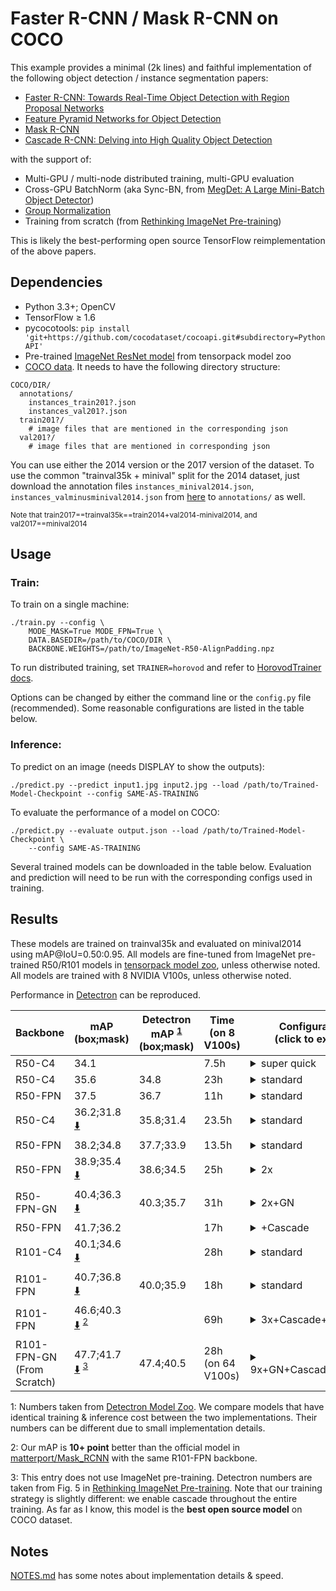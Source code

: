 # Faster R-CNN / Mask R-CNN on COCO
This example provides a minimal (2k lines) and faithful implementation of the
following object detection / instance segmentation papers:

+ [Faster R-CNN: Towards Real-Time Object Detection with Region Proposal Networks](https://arxiv.org/abs/1506.01497)
+ [Feature Pyramid Networks for Object Detection](https://arxiv.org/abs/1612.03144)
+ [Mask R-CNN](https://arxiv.org/abs/1703.06870)
+ [Cascade R-CNN: Delving into High Quality Object Detection](https://arxiv.org/abs/1712.00726)

with the support of:
+ Multi-GPU / multi-node distributed training, multi-GPU evaluation
+ Cross-GPU BatchNorm (aka Sync-BN, from [MegDet: A Large Mini-Batch Object Detector](https://arxiv.org/abs/1711.07240))
+ [Group Normalization](https://arxiv.org/abs/1803.08494)
+ Training from scratch (from [Rethinking ImageNet Pre-training](https://arxiv.org/abs/1811.08883))

This is likely the best-performing open source TensorFlow reimplementation of the above papers.

## Dependencies
+ Python 3.3+; OpenCV
+ TensorFlow ≥ 1.6
+ pycocotools: `pip install 'git+https://github.com/cocodataset/cocoapi.git#subdirectory=PythonAPI'`
+ Pre-trained [ImageNet ResNet model](http://models.tensorpack.com/FasterRCNN/)
  from tensorpack model zoo
+ [COCO data](http://cocodataset.org/#download). It needs to have the following directory structure:
```
COCO/DIR/
  annotations/
    instances_train201?.json
    instances_val201?.json
  train201?/
    # image files that are mentioned in the corresponding json
  val201?/
    # image files that are mentioned in corresponding json
```

You can use either the 2014 version or the 2017 version of the dataset.
To use the common "trainval35k + minival" split for the 2014 dataset, just
download the annotation files `instances_minival2014.json`,
`instances_valminusminival2014.json` from
[here](https://github.com/rbgirshick/py-faster-rcnn/blob/master/data/README.md)
to `annotations/` as well.

<sup>Note that train2017==trainval35k==train2014+val2014-minival2014, and val2017==minival2014</sup>


## Usage
### Train:

To train on a single machine:
```
./train.py --config \
    MODE_MASK=True MODE_FPN=True \
    DATA.BASEDIR=/path/to/COCO/DIR \
    BACKBONE.WEIGHTS=/path/to/ImageNet-R50-AlignPadding.npz
```

To run distributed training, set `TRAINER=horovod` and refer to [HorovodTrainer docs](http://tensorpack.readthedocs.io/modules/train.html#tensorpack.train.HorovodTrainer).

Options can be changed by either the command line or the `config.py` file (recommended).
Some reasonable configurations are listed in the table below.

### Inference:

To predict on an image (needs DISPLAY to show the outputs):
```
./predict.py --predict input1.jpg input2.jpg --load /path/to/Trained-Model-Checkpoint --config SAME-AS-TRAINING
```

To evaluate the performance of a model on COCO:
```
./predict.py --evaluate output.json --load /path/to/Trained-Model-Checkpoint \
    --config SAME-AS-TRAINING
```

Several trained models can be downloaded in the table below. Evaluation and
prediction will need to be run with the corresponding configs used in training.

## Results

These models are trained on trainval35k and evaluated on minival2014 using mAP@IoU=0.50:0.95.
All models are fine-tuned from ImageNet pre-trained R50/R101 models in
[tensorpack model zoo](http://models.tensorpack.com/FasterRCNN/), unless otherwise noted.
All models are trained with 8 NVIDIA V100s, unless otherwise noted.

Performance in [Detectron](https://github.com/facebookresearch/Detectron/) can be reproduced.

 | Backbone                       | mAP<br/>(box;mask)                                                      | Detectron mAP <sup>[1](#ft1)</sup><br/> (box;mask) | Time <br/>(on 8 V100s) | Configurations <br/> (click to expand)                                                                                                                                                                                                                                                                                                                                                                        |
 | -                              | -                                                                       | -                                                  | -                      | -                                                                                                                                                                                                                                                                                                                                                                                                             |
 | R50-C4                         | 34.1                                                                    |                                                    | 7.5h                   | <details><summary>super quick</summary>`MODE_MASK=False FRCNN.BATCH_PER_IM=64`<br/>`PREPROC.TRAIN_SHORT_EDGE_SIZE=600 PREPROC.MAX_SIZE=1024`<br/>`TRAIN.LR_SCHEDULE=[140000,180000,200000]` </details>                                                                                                                                                                                                        |
 | R50-C4                         | 35.6                                                                    | 34.8                                               | 23h                    | <details><summary>standard</summary>`MODE_MASK=False` </details>                                                                                                                                                                                                                                                                                                                                              |
 | R50-FPN                        | 37.5                                                                    | 36.7                                               | 11h                    | <details><summary>standard</summary>`MODE_MASK=False MODE_FPN=True` </details>                                                                                                                                                                                                                                                                                                                                |
 | R50-C4                         | 36.2;31.8 [:arrow_down:][R50C41x]                                       | 35.8;31.4                                          | 23.5h                  | <details><summary>standard</summary>this is the default </details>                                                                                                                                                                                                                                                                                                                                            |
 | R50-FPN                        | 38.2;34.8                                                               | 37.7;33.9                                          | 13.5h                  | <details><summary>standard</summary>`MODE_FPN=True` </details>                                                                                                                                                                                                                                                                                                                                                |
 | R50-FPN                        | 38.9;35.4 [:arrow_down:][R50FPN2x]                                      | 38.6;34.5                                          | 25h                    | <details><summary>2x</summary>`MODE_FPN=True`<br/>`TRAIN.LR_SCHEDULE=[240000,320000,360000]` </details>                                                                                                                                                                                                                                                                                                       |
 | R50-FPN-GN                     | 40.4;36.3 [:arrow_down:][R50FPN2xGN]                                    | 40.3;35.7                                          | 31h                    | <details><summary>2x+GN</summary>`MODE_FPN=True`<br/>`FPN.NORM=GN BACKBONE.NORM=GN`<br/>`FPN.FRCNN_HEAD_FUNC=fastrcnn_4conv1fc_gn_head`<br/>`FPN.MRCNN_HEAD_FUNC=maskrcnn_up4conv_gn_head`                                                                                                                                                                                                                    |
 | R50-FPN                        | 41.7;36.2                                                               |                                                    | 17h                    | <details><summary>+Cascade</summary>`MODE_FPN=True FPN.CASCADE=True` </details>                                                                                                                                                                                                                                                                                                                               |
 | R101-C4                        | 40.1;34.6 [:arrow_down:][R101C41x]                                      |                                                    | 28h                    | <details><summary>standard</summary>`BACKBONE.RESNET_NUM_BLOCKS=[3,4,23,3]` </details>                                                                                                                                                                                                                                                                                                                        |
 | R101-FPN                       | 40.7;36.8 [:arrow_down:][R101FPN1x]                                     | 40.0;35.9                                          | 18h                    | <details><summary>standard</summary>`MODE_FPN=True`<br/>`BACKBONE.RESNET_NUM_BLOCKS=[3,4,23,3]` </details>                                                                                                                                                                                                                                                                                                    |
 | R101-FPN                       | 46.6;40.3 [:arrow_down:][R101FPN3xCasAug] <sup>[2](#ft2)</sup>          |                                                    | 69h                    | <details><summary>3x+Cascade+TrainAug</summary>`MODE_FPN=True FPN.CASCADE=True`<br/>`BACKBONE.RESNET_NUM_BLOCKS=[3,4,23,3]`<br/>`TEST.RESULT_SCORE_THRESH=1e-4`<br/>`PREPROC.TRAIN_SHORT_EDGE_SIZE=[640,800]`<br/>`TRAIN.LR_SCHEDULE=[420000,500000,540000]` </details>                                                                                                                                       |
 | R101-FPN-GN<br/>(From Scratch) | 47.7;41.7 [:arrow_down:][R101FPN9xGNCasAugScratch] <sup>[3](#ft3)</sup> | 47.4;40.5                                          | 28h (on 64 V100s)      | <details><summary>9x+GN+Cascade+TrainAug</summary>`MODE_FPN=True FPN.CASCADE=True`<br/>`BACKBONE.RESNET_NUM_BLOCKS=[3,4,23,3]`<br/>`FPN.NORM=GN BACKBONE.NORM=GN`<br/>`FPN.FRCNN_HEAD_FUNC=fastrcnn_4conv1fc_gn_head`<br/>`FPN.MRCNN_HEAD_FUNC=maskrcnn_up4conv_gn_head`<br/>`PREPROC.TRAIN_SHORT_EDGE_SIZE=[640,800]`<br/>`TRAIN.LR_SCHEDULE=[1500000,1580000,1620000]`<br/>`BACKBONE.FREEZE_AT=0`</details> |

 [R50C41x]: http://models.tensorpack.com/FasterRCNN/COCO-MaskRCNN-R50C41x.npz
 [R50FPN2x]: http://models.tensorpack.com/FasterRCNN/COCO-MaskRCNN-R50FPN2x.npz
 [R50FPN2xGN]: http://models.tensorpack.com/FasterRCNN/COCO-MaskRCNN-R50FPN2xGN.npz
 [R101C41x]: http://models.tensorpack.com/FasterRCNN/COCO-MaskRCNN-R101C41x.npz
 [R101FPN1x]: http://models.tensorpack.com/FasterRCNN/COCO-MaskRCNN-R101FPN1x.npz
 [R101FPN3xCasAug]: http://models.tensorpack.com/FasterRCNN/COCO-MaskRCNN-R101FPN3xCasAug.npz
 [R101FPN9xGNCasAugScratch]: http://models.tensorpack.com/FasterRCNN/COCO-MaskRCNN-R101FPN9xGNCasAugScratch.npz

 <a id="ft1">1</a>: Numbers taken from [Detectron Model Zoo](https://github.com/facebookresearch/Detectron/blob/master/MODEL_ZOO.md).
 We compare models that have identical training & inference cost between the two implementations.
 Their numbers can be different due to small implementation details.

 <a id="ft2">2</a>: Our mAP is __10+ point__ better than the official model in [matterport/Mask_RCNN](https://github.com/matterport/Mask_RCNN/releases/tag/v2.0) with the same R101-FPN backbone.

 <a id="ft3">3</a>: This entry does not use ImageNet pre-training. Detectron numbers are taken from Fig. 5 in [Rethinking ImageNet Pre-training](https://arxiv.org/abs/1811.08883).
 Note that our training strategy is slightly different: we enable cascade throughout the entire training.
 As far as I know, this model is the __best open source model__ on COCO dataset.

## Notes

[NOTES.md](NOTES.md) has some notes about implementation details & speed.
